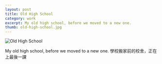 ```yaml
---
layout: post
title: Old High School
category: work
excerpt: My old high school, before we moved to a new one.
thumb: old-high-school.jpg
---
```


<p><img src="{{ site.file }}/work/old_high_school.jpg" alt="Old High School" class="center"></p>

<div class=txt>
<p>My old high school, before we moved to a new one. 學校搬家前的校舍，正在上最後一課</p>
</div>